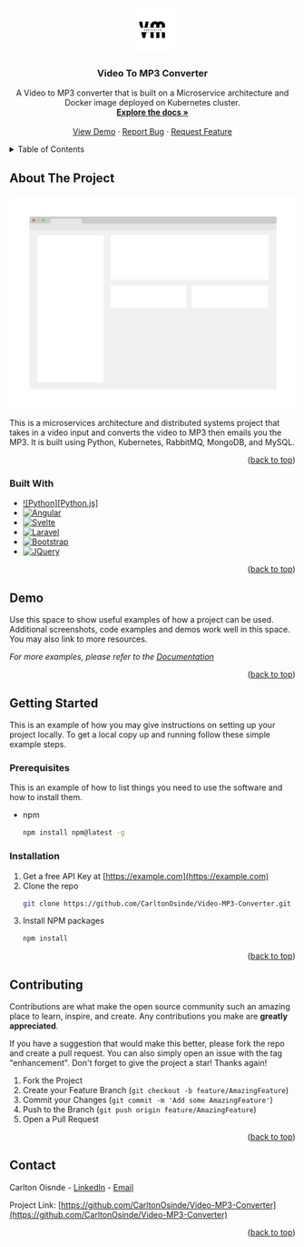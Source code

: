 
<!-- PROJECT LOGO -->
<br />
<div align="center">
  <a href="https://github.com/CarltonOsinde/Video-MP3-Converter">
    <img src="assets/VideoMP3Converter.png" alt="Logo" width="80" height="80">
  </a>

<h3 align="center">Video To MP3 Converter</h3>

  <p align="center">
    A Video to MP3 converter that is built on a Microservice architecture and Docker image deployed on Kubernetes cluster.
    <br />
    <a href="https://github.com/CarltonOsinde/Video-MP3-Converter"><strong>Explore the docs »</strong></a>
    <br />
    <br />
    <a href="https://github.com/CarltonOsinde/Video-MP3-Converter">View Demo</a>
    ·
    <a href="https://github.com/CarltonOsinde/Video-MP3-Converter/issues">Report Bug</a>
    ·
    <a href="https://github.com/CarltonOsinde/Video-MP3-Converter/issues">Request Feature</a>
  </p>
</div>



<!-- TABLE OF CONTENTS -->
<details>
  <summary>Table of Contents</summary>
  <ol>
    <li>
      <a href="#about-the-project">About The Project</a>
      <ul>
        <li><a href="#built-with">Built With</a></li>
      </ul>
    </li>
    <li>
      <a href="#getting-started">Getting Started</a>
      <ul>
        <li><a href="#prerequisites">Prerequisites</a></li>
        <li><a href="#installation">Installation</a></li>
      </ul>
    </li>
    <li><a href="#contributing">Contributing</a></li>
    <li><a href="#license">License</a></li>
    <li><a href="#contact">Contact</a></li>
  </ol>
</details>



<!-- ABOUT THE PROJECT -->
## About The Project
<a href="https://github.com/CarltonOsinde/Video-MP3-Converter">
    <img src="assets/product_screenshot.png" alt="Product Screenshot" align="center">
</a>

This is a microservices architecture and distributed systems project that takes in a video input and converts the video to MP3 then emails you the MP3. It is built using Python, Kubernetes, RabbitMQ, MongoDB, and MySQL.

<p align="right">(<a href="#readme-top">back to top</a>)</p>



### Built With

* [![Python][Python.js]][Vue-url]
* [![Angular][Angular.io]][Angular-url]
* [![Svelte][Svelte.dev]][Svelte-url]
* [![Laravel][Laravel.com]][Laravel-url]
* [![Bootstrap][Bootstrap.com]][Bootstrap-url]
* [![JQuery][JQuery.com]][JQuery-url]

<p align="right">(<a href="#readme-top">back to top</a>)</p>

<!-- USAGE EXAMPLES -->
## Demo

Use this space to show useful examples of how a project can be used. Additional screenshots, code examples and demos work well in this space. You may also link to more resources.

_For more examples, please refer to the [Documentation](https://example.com)_

<p align="right">(<a href="#readme-top">back to top</a>)</p>


<!-- GETTING STARTED -->
## Getting Started

This is an example of how you may give instructions on setting up your project locally.
To get a local copy up and running follow these simple example steps.

### Prerequisites

This is an example of how to list things you need to use the software and how to install them.
* npm
  ```sh
  npm install npm@latest -g
  ```

### Installation

1. Get a free API Key at [https://example.com](https://example.com)
2. Clone the repo
   ```sh
   git clone https://github.com/CarltonOsinde/Video-MP3-Converter.git
   ```
3. Install NPM packages
   ```sh
   npm install
   ```

<p align="right">(<a href="#readme-top">back to top</a>)</p>




<!-- CONTRIBUTING -->
## Contributing

Contributions are what make the open source community such an amazing place to learn, inspire, and create. Any contributions you make are **greatly appreciated**.

If you have a suggestion that would make this better, please fork the repo and create a pull request. You can also simply open an issue with the tag "enhancement".
Don't forget to give the project a star! Thanks again!

1. Fork the Project
2. Create your Feature Branch (`git checkout -b feature/AmazingFeature`)
3. Commit your Changes (`git commit -m 'Add some AmazingFeature'`)
4. Push to the Branch (`git push origin feature/AmazingFeature`)
5. Open a Pull Request

<p align="right">(<a href="#readme-top">back to top</a>)</p>


<!-- CONTACT -->
## Contact

Carlton Oisnde - [LinkedIn](https://linkedin/in/carltonosinde/) - [Email](carltonosinde@gmail.com)

Project Link: [https://github.com/CarltonOsinde/Video-MP3-Converter](https://github.com/CarltonOsinde/Video-MP3-Converter)

<p align="right">(<a href="#readme-top">back to top</a>)</p>



<!-- ACKNOWLEDGMENTS
## Acknowledgments

* []()
* []()
* []()

<p align="right">(<a href="#readme-top">back to top</a>)</p>

-->

<!-- MARKDOWN LINKS & IMAGES -->
<!-- https://www.markdownguide.org/basic-syntax/#reference-style-links -->
[contributors-shield]: https://img.shields.io/github/contributors/CarltonOsinde/Video-MP3-Converter.svg?style=for-the-badge
[contributors-url]: https://github.com/CarltonOsinde/Video-MP3-Converter/graphs/contributors
[forks-shield]: https://img.shields.io/github/forks/CarltonOsinde/Video-MP3-Converter.svg?style=for-the-badge
[forks-url]: https://github.com/CarltonOsinde/Video-MP3-Converter/network/members
[stars-shield]: https://img.shields.io/github/stars/CarltonOsinde/Video-MP3-Converter.svg?style=for-the-badge
[stars-url]: https://github.com/CarltonOsinde/Video-MP3-Converter/stargazers
[issues-shield]: https://img.shields.io/github/issues/CarltonOsinde/Video-MP3-Converter.svg?style=for-the-badge
[issues-url]: https://github.com/CarltonOsinde/Video-MP3-Converter/issues
[license-shield]: https://img.shields.io/github/license/CarltonOsinde/Video-MP3-Converter.svg?style=for-the-badge
[license-url]: https://github.com/CarltonOsinde/Video-MP3-Converter/blob/master/LICENSE.txt
[linkedin-shield]: https://img.shields.io/badge/-LinkedIn-black.svg?style=for-the-badge&logo=linkedin&colorB=555
[linkedin-url]: https://linkedin.com/in/carltonosinde
[product-screenshot]: images/screenshot.png
[Next.js]: https://img.shields.io/badge/next.js-000000?style=for-the-badge&logo=nextdotjs&logoColor=white
[Next-url]: https://nextjs.org/
[React.js]: https://img.shields.io/badge/React-20232A?style=for-the-badge&logo=react&logoColor=61DAFB
[React-url]: https://reactjs.org/
[Vue.js]: https://img.shields.io/badge/Vue.js-35495E?style=for-the-badge&logo=vuedotjs&logoColor=4FC08D
[Vue-url]: https://vuejs.org/
[Angular.io]: https://img.shields.io/badge/Angular-DD0031?style=for-the-badge&logo=angular&logoColor=white
[Angular-url]: https://angular.io/
[Svelte.dev]: https://img.shields.io/badge/Svelte-4A4A55?style=for-the-badge&logo=svelte&logoColor=FF3E00
[Svelte-url]: https://svelte.dev/
[Laravel.com]: https://img.shields.io/badge/Laravel-FF2D20?style=for-the-badge&logo=laravel&logoColor=white
[Laravel-url]: https://laravel.com
[Bootstrap.com]: https://img.shields.io/badge/Bootstrap-563D7C?style=for-the-badge&logo=bootstrap&logoColor=white
[Bootstrap-url]: https://getbootstrap.com
[JQuery.com]: https://img.shields.io/badge/jQuery-0769AD?style=for-the-badge&logo=jquery&logoColor=white
[JQuery-url]: https://jquery.com 
